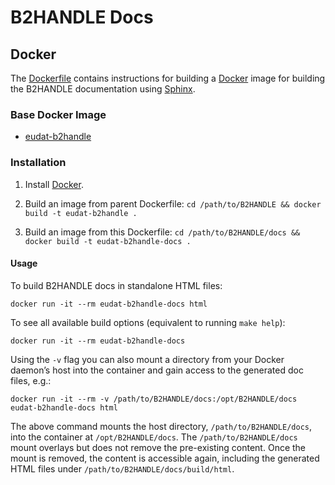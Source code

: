 # B2HANDLE Docs

## Docker

The [Dockerfile](Dockerfile) contains instructions for building a [Docker](https://www.docker.com/) image for building the B2HANDLE documentation using [Sphinx](http://sphinx-doc.org/).


### Base Docker Image

* [eudat-b2handle](../Dockerfile)


### Installation

1. Install [Docker](https://www.docker.com/).

2. Build an image from parent Dockerfile: `cd /path/to/B2HANDLE && docker build -t eudat-b2handle .`

3. Build an image from this Dockerfile: `cd /path/to/B2HANDLE/docs && docker build -t eudat-b2handle-docs .`


#### Usage

To build B2HANDLE docs in standalone HTML files:

    docker run -it --rm eudat-b2handle-docs html

To see all available build options (equivalent to running `make help`):

    docker run -it --rm eudat-b2handle-docs

Using the `-v` flag you can also mount a directory from your Docker daemon’s host into the container and gain access to the generated doc files, e.g.:

    docker run -it --rm -v /path/to/B2HANDLE/docs:/opt/B2HANDLE/docs eudat-b2handle-docs html

The above command mounts the host directory, `/path/to/B2HANDLE/docs`, into the container at `/opt/B2HANDLE/docs`. The `/path/to/B2HANDLE/docs` mount overlays but does not remove the pre-existing content. Once the mount is removed, the content is accessible again, including the generated HTML files under `/path/to/B2HANDLE/docs/build/html`.
